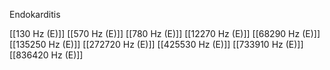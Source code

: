 Endokarditis

[[130 Hz (E)]]
[[570 Hz (E)]]
[[780 Hz (E)]]
[[12270 Hz (E)]]
[[68290 Hz (E)]]
[[135250 Hz (E)]]
[[272720 Hz (E)]]
[[425530 Hz (E)]]
[[733910 Hz (E)]]
[[836420 Hz (E)]]